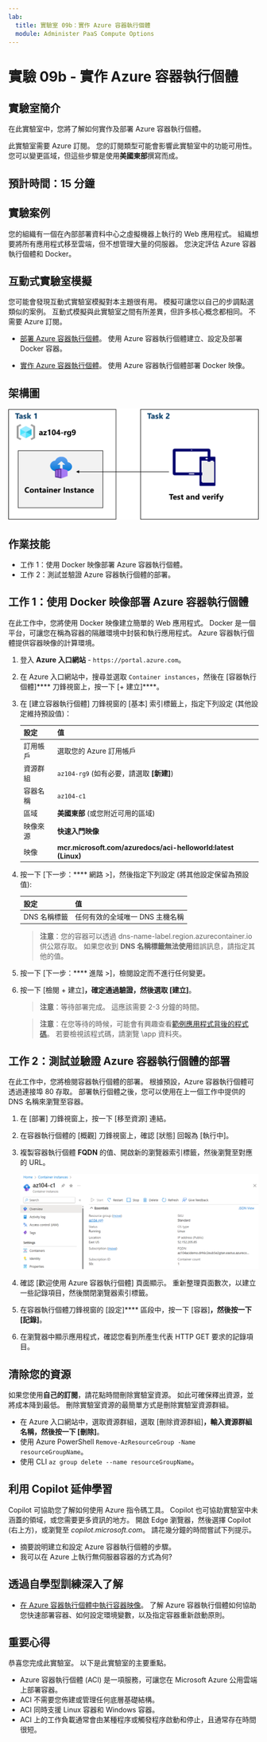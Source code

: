 ```yaml
---
lab:
  title: 實驗室 09b：實作 Azure 容器執行個體
  module: Administer PaaS Compute Options
---
```


# 實驗 09b - 實作 Azure 容器執行個體

## 實驗室簡介

在此實驗室中，您將了解如何實作及部署 Azure 容器執行個體。

此實驗室需要 Azure 訂閱。 您的訂閱類型可能會影響此實驗室中的功能可用性。 您可以變更區域，但這些步驟是使用**美國東部**撰寫而成。

## 預計時間：15 分鐘

## 實驗案例

您的組織有一個在內部部署資料中心之虛擬機器上執行的 Web 應用程式。 組織想要將所有應用程式移至雲端，但不想管理大量的伺服器。 您決定評估 Azure 容器執行個體和 Docker。 
## 互動式實驗室模擬

您可能會發現互動式實驗室模擬對本主題很有用。 模擬可讓您以自己的步調點選類似的案例。 互動式模擬與此實驗室之間有所差異，但許多核心概念都相同。 不需要 Azure 訂閱。

+ [部署 Azure 容器執行個體](https://mslearn.cloudguides.com/en-us/guides/AZ-900%20Exam%20Guide%20-%20Azure%20Fundamentals%20Exercise%203)。 使用 Azure 容器執行個體建立、設定及部署 Docker 容器。
  
+ [實作 Azure 容器執行個體](https://mslabs.cloudguides.com/guides/AZ-104%20Exam%20Guide%20-%20Microsoft%20Azure%20Administrator%20Exercise%2014)。  使用 Azure 容器執行個體部署 Docker 映像。 

## 架構圖

![工作的圖表。](../media/az104-lab09b-aci-architecture.png)

## 作業技能

- 工作 1：使用 Docker 映像部署 Azure 容器執行個體。
- 工作 2：測試並驗證 Azure 容器執行個體的部署。

## 工作 1：使用 Docker 映像部署 Azure 容器執行個體

在此工作中，您將使用 Docker 映像建立簡單的 Web 應用程式。 Docker 是一個平台，可讓您在稱為容器的隔離環境中封裝和執行應用程式。 Azure 容器執行個體提供容器映像的計算環境。

1. 登入 **Azure 入口網站** - `https://portal.azure.com`。

1. 在 Azure 入口網站中，搜尋並選取 `Container instances`，然後在 [容器執行個體]**** 刀鋒視窗上，按一下 [+ 建立]****。

1. 在 [建立容器執行個體] 刀鋒視窗的 [基本] 索引標籤上，指定下列設定 (其他設定維持預設值)：

    | 設定 | 值 |
    | ---- | ---- |
    | 訂用帳戶 | 選取您的 Azure 訂用帳戶 |
    | 資源群組 | `az104-rg9` (如有必要，請選取 **[新建]**) |
    | 容器名稱 | `az104-c1` |
    | 區域 | **美國東部** (或您附近可用的區域)|
    | 映像來源 | **快速入門映像** |
    | 映像 | **mcr.microsoft.com/azuredocs/aci-helloworld:latest (Linux)** |

1. 按一下 [下一步：**** 網路 >]，然後指定下列設定 (將其他設定保留為預設值):

    | 設定 | 值 |
    | --- | --- |
    | DNS 名稱標籤 | 任何有效的全域唯一 DNS 主機名稱 |

    >**注意**：您的容器可以透過 dns-name-label.region.azurecontainer.io 供公眾存取。 如果您收到 **DNS 名稱標籤無法使用**錯誤訊息，請指定其他的值。

1. 按一下 [下一步：**** 進階 >]，檢閱設定而不進行任何變更。

 1. 按一下 [檢閱 + 建立]****，確定通過驗證，然後選取 [建立]****。

    >**注意**：等待部署完成。 這應該需要 2-3 分鐘的時間。

    >**注意**：在您等待的時候，可能會有興趣查看[範例應用程式背後的程式碼](https://github.com/Azure-Samples/aci-helloworld)。 若要檢視該程式碼，請瀏覽 \\app 資料夾。

## 工作 2：測試並驗證 Azure 容器執行個體的部署 

在此工作中，您將檢閱容器執行個體的部署。 根據預設，Azure 容器執行個體可透過連接埠 80 存取。 部署執行個體之後，您可以使用在上一個工作中提供的 DNS 名稱來瀏覽至容器。

1. 在 [部署] 刀鋒視窗上，按一下 [移至資源] 連結。

1. 在容器執行個體的 [概觀] 刀鋒視窗上，確認 [狀態] 回報為 [執行中]。

1. 複製容器執行個體 **FQDN** 的值、開啟新的瀏覽器索引標籤，然後瀏覽至對應的 URL。

     ![入口網站中 ACI 概觀頁面的螢幕擷取畫面。](../media/az104-lab09b-aci-overview.png)

1. 確認 [歡迎使用 Azure 容器執行個體] 頁面顯示。 重新整理頁面數次，以建立一些記錄項目，然後關閉瀏覽器索引標籤。  

1. 在容器執行個體刀鋒視窗的 [設定]**** 區段中，按一下 [容器]****，然後按一下 [記錄]****。

1. 在瀏覽器中顯示應用程式，確認您看到所產生代表 HTTP GET 要求的記錄項目。
   
## 清除您的資源

如果您使用**自己的訂閱**，請花點時間刪除實驗室資源。 如此可確保釋出資源，並將成本降到最低。 刪除實驗室資源的最簡單方式是刪除實驗室資源群組。 

+ 在 Azure 入口網站中，選取資源群組，選取 [刪除資源群組]****，**輸入資源群組名稱**，然後按一下 [刪除]****。
+ 使用 Azure PowerShell `Remove-AzResourceGroup -Name resourceGroupName`。
+ 使用 CLI `az group delete --name resourceGroupName`。

## 利用 Copilot 延伸學習
Copilot 可協助您了解如何使用 Azure 指令碼工具。 Copilot 也可協助實驗室中未涵蓋的領域，或您需要更多資訊的地方。 開啟 Edge 瀏覽器，然後選擇 Copilot (右上方)，或瀏覽至 *copilot.microsoft.com*。 請花幾分鐘的時間嘗試下列提示。

+ 摘要說明建立和設定 Azure 容器執行個體的步驟。
+ 我可以在 Azure 上執行無伺服器容器的方式為何?

## 透過自學型訓練深入了解

+ [在 Azure 容器執行個體中執行容器映像](https://learn.microsoft.com/training/modules/create-run-container-images-azure-container-instances/)。 了解 Azure 容器執行個體如何協助您快速部署容器、如何設定環境變數，以及指定容器重新啟動原則。

## 重要心得

恭喜您完成此實驗室。 以下是此實驗室的主要重點。 

+ Azure 容器執行個體 (ACI) 是一項服務，可讓您在 Microsoft Azure 公用雲端上部署容器。
+ ACI 不需要您佈建或管理任何底層基礎結構。
+ ACI 同時支援 Linux 容器和 Windows 容器。
+ ACI 上的工作負載通常會由某種程序或觸發程序啟動和停止，且通常存在時間很短。 

    
